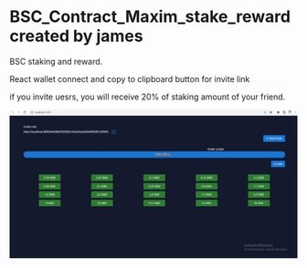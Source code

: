 # BSC_Contract_Maxim_stake_reward created by james

BSC staking and reward.

React wallet connect and copy to clipboard button for invite link

if you invite uesrs, you will receive 20% of staking amount of your friend.


<img src = "https://github.com/AppleSeed0318/BSC_Staking_Maxim_Frontend/blob/main/public/introduction.PNG"/>
